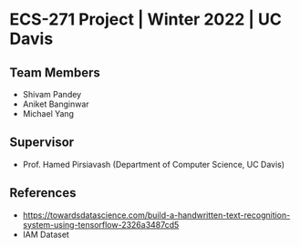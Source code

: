 # ECS-271 Project | Winter 2022 | UC Davis

## Team Members
- Shivam Pandey
- Aniket Banginwar
- Michael Yang

## Supervisor
- Prof. Hamed Pirsiavash (Department of Computer Science, UC Davis)

## References

- https://towardsdatascience.com/build-a-handwritten-text-recognition-system-using-tensorflow-2326a3487cd5
- IAM Dataset
